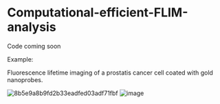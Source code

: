 # Computational-efficient-FLIM-analysis

Code coming soon

Example:

Fluorescence lifetime imaging of a prostatis cancer cell coated with gold nanoprobes. 



![8b5e9a8b9fd2b33eadfed03adf71fbf](https://user-images.githubusercontent.com/35866553/158862457-3729c52d-cbf1-41f1-9694-45fdb20e0999.jpg)
![image](https://user-images.githubusercontent.com/35866553/160491286-af61dea6-e418-4c23-aa20-ee7433dc1fc7.png)

